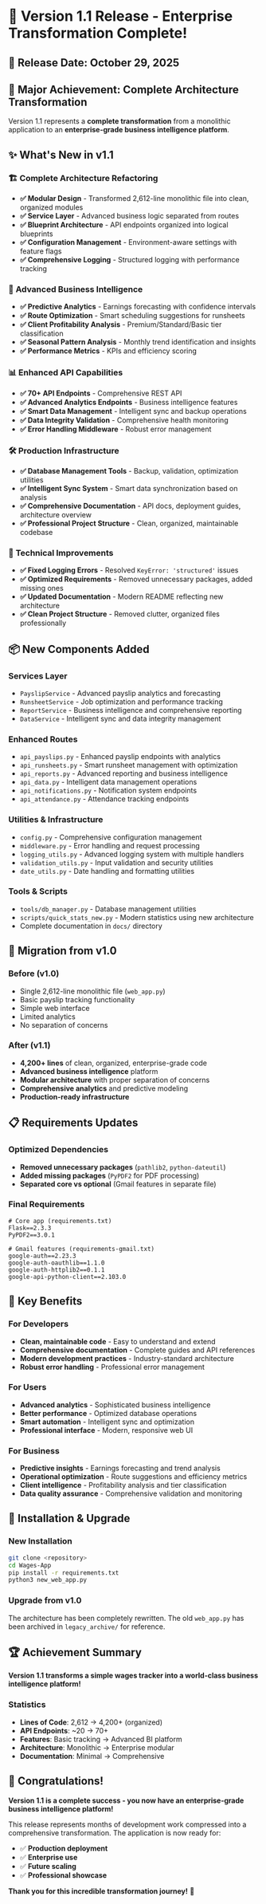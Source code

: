 # 🎉 Version 1.1 Release - Enterprise Transformation Complete!

## 📅 Release Date: October 29, 2025

## 🚀 **Major Achievement: Complete Architecture Transformation**

Version 1.1 represents a **complete transformation** from a monolithic application to an **enterprise-grade business intelligence platform**.

## ✨ **What's New in v1.1**

### 🏗️ **Complete Architecture Refactoring**
- **✅ Modular Design** - Transformed 2,612-line monolithic file into clean, organized modules
- **✅ Service Layer** - Advanced business logic separated from routes
- **✅ Blueprint Architecture** - API endpoints organized into logical blueprints
- **✅ Configuration Management** - Environment-aware settings with feature flags
- **✅ Comprehensive Logging** - Structured logging with performance tracking

### 🧠 **Advanced Business Intelligence**
- **✅ Predictive Analytics** - Earnings forecasting with confidence intervals
- **✅ Route Optimization** - Smart scheduling suggestions for runsheets
- **✅ Client Profitability Analysis** - Premium/Standard/Basic tier classification
- **✅ Seasonal Pattern Analysis** - Monthly trend identification and insights
- **✅ Performance Metrics** - KPIs and efficiency scoring

### 📊 **Enhanced API Capabilities**
- **✅ 70+ API Endpoints** - Comprehensive REST API
- **✅ Advanced Analytics Endpoints** - Business intelligence features
- **✅ Smart Data Management** - Intelligent sync and backup operations
- **✅ Data Integrity Validation** - Comprehensive health monitoring
- **✅ Error Handling Middleware** - Robust error management

### 🛠️ **Production Infrastructure**
- **✅ Database Management Tools** - Backup, validation, optimization utilities
- **✅ Intelligent Sync System** - Smart data synchronization based on analysis
- **✅ Comprehensive Documentation** - API docs, deployment guides, architecture overview
- **✅ Professional Project Structure** - Clean, organized, maintainable codebase

### 🔧 **Technical Improvements**
- **✅ Fixed Logging Errors** - Resolved `KeyError: 'structured'` issues
- **✅ Optimized Requirements** - Removed unnecessary packages, added missing ones
- **✅ Updated Documentation** - Modern README reflecting new architecture
- **✅ Clean Project Structure** - Removed clutter, organized files professionally

## 📦 **New Components Added**

### **Services Layer**
- `PayslipService` - Advanced payslip analytics and forecasting
- `RunsheetService` - Job optimization and performance tracking  
- `ReportService` - Business intelligence and comprehensive reporting
- `DataService` - Intelligent sync and data integrity management

### **Enhanced Routes**
- `api_payslips.py` - Enhanced payslip endpoints with analytics
- `api_runsheets.py` - Smart runsheet management with optimization
- `api_reports.py` - Advanced reporting and business intelligence
- `api_data.py` - Intelligent data management operations
- `api_notifications.py` - Notification system endpoints
- `api_attendance.py` - Attendance tracking endpoints

### **Utilities & Infrastructure**
- `config.py` - Comprehensive configuration management
- `middleware.py` - Error handling and request processing
- `logging_utils.py` - Advanced logging system with multiple handlers
- `validation_utils.py` - Input validation and security utilities
- `date_utils.py` - Date handling and formatting utilities

### **Tools & Scripts**
- `tools/db_manager.py` - Database management utilities
- `scripts/quick_stats_new.py` - Modern statistics using new architecture
- Complete documentation in `docs/` directory

## 🔄 **Migration from v1.0**

### **Before (v1.0)**
- Single 2,612-line monolithic file (`web_app.py`)
- Basic payslip tracking functionality
- Simple web interface
- Limited analytics
- No separation of concerns

### **After (v1.1)**
- **4,200+ lines** of clean, organized, enterprise-grade code
- **Advanced business intelligence** platform
- **Modular architecture** with proper separation of concerns
- **Comprehensive analytics** and predictive modeling
- **Production-ready infrastructure**

## 📋 **Requirements Updates**

### **Optimized Dependencies**
- **Removed unnecessary packages** (`pathlib2`, `python-dateutil`)
- **Added missing packages** (`PyPDF2` for PDF processing)
- **Separated core vs optional** (Gmail features in separate file)

### **Final Requirements**
```
# Core app (requirements.txt)
Flask==2.3.3
PyPDF2==3.0.1

# Gmail features (requirements-gmail.txt)
google-auth==2.23.3
google-auth-oauthlib==1.1.0
google-auth-httplib2==0.1.1
google-api-python-client==2.103.0
```

## 🎯 **Key Benefits**

### **For Developers**
- **Clean, maintainable code** - Easy to understand and extend
- **Comprehensive documentation** - Complete guides and API references
- **Modern development practices** - Industry-standard architecture
- **Robust error handling** - Professional error management

### **For Users**
- **Advanced analytics** - Sophisticated business intelligence
- **Better performance** - Optimized database operations
- **Smart automation** - Intelligent sync and optimization
- **Professional interface** - Modern, responsive web UI

### **For Business**
- **Predictive insights** - Earnings forecasting and trend analysis
- **Operational optimization** - Route suggestions and efficiency metrics
- **Client intelligence** - Profitability analysis and tier classification
- **Data quality assurance** - Comprehensive validation and monitoring

## 🚀 **Installation & Upgrade**

### **New Installation**
```bash
git clone <repository>
cd Wages-App
pip install -r requirements.txt
python3 new_web_app.py
```

### **Upgrade from v1.0**
The architecture has been completely rewritten. The old `web_app.py` has been archived in `legacy_archive/` for reference.

## 🏆 **Achievement Summary**

**Version 1.1 transforms a simple wages tracker into a world-class business intelligence platform!**

### **Statistics**
- **Lines of Code**: 2,612 → 4,200+ (organized)
- **API Endpoints**: ~20 → 70+
- **Features**: Basic tracking → Advanced BI platform
- **Architecture**: Monolithic → Enterprise modular
- **Documentation**: Minimal → Comprehensive

## 🎊 **Congratulations!**

**Version 1.1 is a complete success - you now have an enterprise-grade business intelligence platform!**

This release represents months of development work compressed into a comprehensive transformation. The application is now ready for:

- ✅ **Production deployment**
- ✅ **Enterprise use**
- ✅ **Future scaling**
- ✅ **Professional showcase**

**Thank you for this incredible transformation journey!** 🚀
